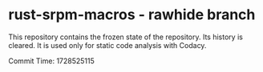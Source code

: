 # rust-srpm-macros - rawhide branch

This repository contains the frozen state of the repository.
Its history is cleared. It is used only for static code
analysis with Codacy.

Commit Time: 1728525115